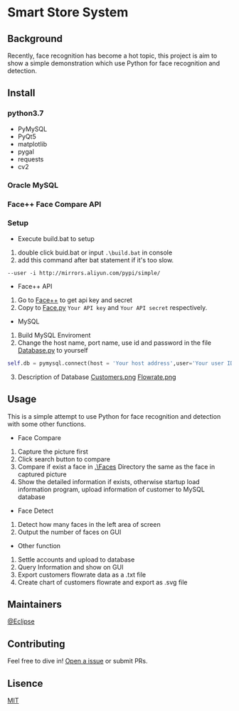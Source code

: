 # Smart Store System
## Background
Recently, face recognition has become a hot topic, this project is aim to show a simple demonstration which use Python for face recognition and detection.
## Install
### python3.7
* PyMySQL
* PyQt5
* matplotlib
* pygal
* requests
* cv2
### Oracle MySQL

### Face++ Face Compare API
### Setup
* Execute build.bat to setup
1. double click buid.bat or input ```.\build.bat``` in console
2. add this command after bat statement if it's too slow.
```shell
--user -i http://mirrors.aliyun.com/pypi/simple/
```

* Face++ API
1. Go to [Face++](https://console.faceplusplus.com.cn/service/face) to get api key and secret
2. Copy to [Face.py](./Face.py) ```Your API key``` and ```Your API secret``` respectively.

* MySQL
1. Build MySQL Enviroment
2. Change the host name, port name, use id and password in the file [Database.py](Database.py) to yourself
```py
self.db = pymysql.connect(host = 'Your host address',user='Your user ID', passwd = 'Your password',db='Your database name',port = Your port number,charset='utf8')
```
3. Description of Database
[Customers.png](Customers.png)
[Flowrate.png](Flowrate.png)

##  Usage
This is a simple attempt to use Python for face recognition and detection with some other functions.
* Face Compare
1. Capture the picture first
2. Click search button to compare
3. Compare if exist a face in [.\Faces](.\Faces) Directory the same as the face in captured picture
4. Show the detailed information if exists, otherwise startup load information program, upload information of customer to MySQL database
* Face Detect
1. Detect how many faces in the left area of screen
2. Output the number of faces on GUI
* Other function
1. Settle accounts and upload to database
2. Query Information and show on GUI
3. Export customers flowrate data as a .txt file
4. Create chart of customers flowrate and export as .svg file

## Maintainers
[@Eclipse](https://github.com/928606496)

## Contributing

Feel free to dive in! [Open a issue](https://github.com/928606496/SmartStoreSystem/issues/new) or submit PRs.

## Lisence
[MIT](LICENSE) 
